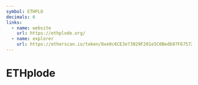 ```yaml
---
symbol: ETHPLO
decimals: 6
links:
  - name: website
    url: https://ethplode.org/
  - name: explorer
    url: https://etherscan.io/token/0xe0c6CE3e73029F201e5C0Bedb97F67572A93711C
---
```


# ETHplode

